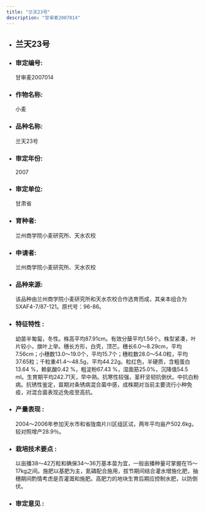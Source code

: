 ```yaml
---
title: "兰天23号"
description: "甘审麦2007014"
---
```

* ## 兰天23号
* ###  审定编号:  
   甘审麦2007014

*  ### 作物名称:  
   小麦

*   ###  品种名称: 
    兰天23号

*   ### 审定年份: 
    2007

*   ### 审定单位:  
    甘肃省

*   ### 育种者:  
    兰州商学院小麦研究所、天水农校

*   ### 申请者:  
    兰州商学院小麦研究所、天水农校

*   ### 品种来源:  
    该品种由兰州商学院小麦研究所和天水农校合作选育而成，其亲本组合为SXAF4-7/87-121。原代号：96-86。

*   ### 特征特性 : 
    幼苗半匍匐，冬性。株高平均87.91cm。有效分蘖平均1.56个。株型紧凑，叶片较小，旗叶上举。穗长方形，白壳，顶芒。穗长6.0～8.29cm，平均7.56cm；小穗数13.0～19.0个，平均15.7个；穗粒数28.0～54.0粒，平均37.65粒；千粒重41.4～48.5g，平均44.22g。粒红色，半硬质，含粗蛋白13.64 %，赖氨酸0.42 %，粗淀粉67.43 %，湿面筋25.0%，沉降值54.5 ml。生育期平均242.71天，早中熟。抗寒性较强，茎秆坚韧抗倒伏。中抗白粉病。抗锈性鉴定，苗期对条锈病混合菌中感，成株期对当前主要流行小种免疫，对混合菌表现近免疫至高抗。

*   ### 产量表现 : 
    2004～2006年参加天水市和省陇南片川区组区试，两年平均亩产502.6kg，较对照增产28.9％。

*   ### 栽培技术要点 : 
    以亩播38～42万粒和确保34～36万基本苗为宜，一般亩播种量可掌握在15～17kg之间。施肥以基肥为主，氮磷配合施用，拔节期间结合灌水增施化肥，抽穗期间酌情考虑是否灌溉和施肥。高肥力的地块生育后期应控制水肥，以防倒伏。

*   ### 审定意见 : 
    
